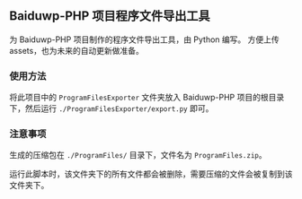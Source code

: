 ## Baiduwp-PHP 项目程序文件导出工具

为 Baiduwp-PHP 项目制作的程序文件导出工具，由 Python 编写。
方便上传 assets，也为未来的自动更新做准备。

### 使用方法
将此项目中的 `ProgramFilesExporter` 文件夹放入 Baiduwp-PHP 项目的根目录下，然后运行 `./ProgramFilesExporter/export.py` 即可。

### 注意事项
生成的压缩包在 `./ProgramFiles/` 目录下，文件名为 `ProgramFiles.zip`。

运行此脚本时，该文件夹下的所有文件都会被删除，需要压缩的文件会被复制到该文件夹下。
